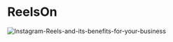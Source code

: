 # ReelsOn
![Instagram-Reels-and-its-benefits-for-your-business](https://user-images.githubusercontent.com/94869017/173418159-bd98298d-ec41-4974-8124-f3ab4888ef0d.jpeg)
